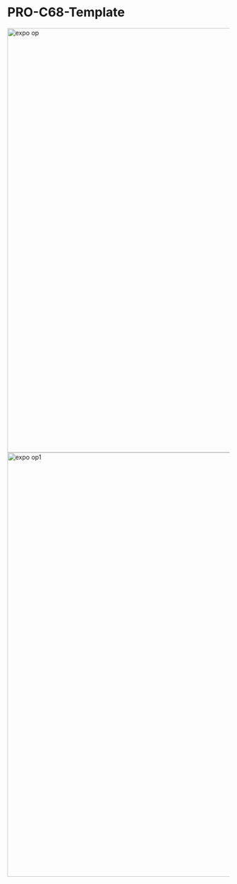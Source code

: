 # PRO-C68-Template
<img width="960" alt="expo op" src="https://user-images.githubusercontent.com/84570810/158437013-ac45233f-4e1d-4242-a68d-639a254ef111.png">
<img width="960" alt="expo op1" src="https://user-images.githubusercontent.com/84570810/158437020-7586e354-9b46-475d-aacf-4a2df59a62bb.png">
